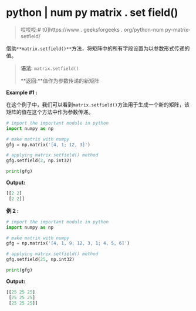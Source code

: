 # python | num py matrix . set field()

> 哎哎哎:# t0]https://www . geeksforgeeks . org/python-num py-matrix-setfield/

借助`**matrix.setfield()**`方法，将矩阵中的所有字段设置为以参数形式传递的值。

> **语法:** `matrix.setfield()`
> 
> **返回:**值作为参数传递的新矩阵

**Example #1 :**

在这个例子中，我们可以看到`matrix.setfield()`方法用于生成一个新的矩阵，该矩阵的值在这个方法中作为参数传递。

```py
# import the important module in python
import numpy as np

# make matrix with numpy
gfg = np.matrix('[4, 1; 12, 3]')

# applying matrix.setfield() method
gfg.setfield(2, np.int32)

print(gfg)
```

**Output:**

```py
[[2 2]
 [2 2]]

```

**例 2 :**

```py
# import the important module in python
import numpy as np

# make matrix with numpy
gfg = np.matrix('[4, 1, 9; 12, 3, 1; 4, 5, 6]')

# applying matrix.setfield() method
gfg.setfield(25, np.int32)

print(gfg)
```

**Output:**

```py
[[25 25 25]
 [25 25 25]
 [25 25 25]]

```